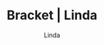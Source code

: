 ---
layout: post
author: Linda
permalink: /bracket/linda/
title: Bracket | Linda
teams: ['Gonzaga', 'Boise St.', 'UConn', 'Vermont', 'Alabama', 'Montana St.', 'Michigan St.', 'Duke', 'Baylor', 'Marquette', 'St. Mary`s', 'UCLA', 'Virginia Tech', 'Purdue', 'Murray St.', 'Kentucky', 'Gonzaga', 'UConn', 'Montana St.', 'Duke', 'Baylor', 'Saint Mary`s', 'Purdue', 'Murray St.', 'Gonzaga', 'Duke', 'Baylor', 'Purdue', 'Gonzaga', 'Purdue', 'Purdue', 'Arizona', 'Arizona', 'Arizona', 'Kansas', 'Arizona', 'Villanova', 'Kansas', 'Wisconsin', 'Arizona', 'Illinois', 'Longwood', 'Villanova', 'Kansas', 'Providence', 'Wisconsin', 'Auburn', 'Arizona', 'Seton Hall', 'UAB', 'Illinois', 'Colorado St.', 'Longwood', 'Loyola Chicago', 'Villanova', 'Kansas', 'Creighton', 'Iowa', 'Providence', 'LSU', 'Wisconsin', 'USC', 'Auburn']
correct: ['correct', 'wrong', 'wrong', 'wrong', 'wrong', 'wrong', 'correct', 'correct', 'correct', 'wrong', 'correct', 'correct', 'wrong', 'correct', 'correct', 'wrong', '', 'wrong', '', '', 'wrong', '', '', '', '', '', 'wrong', '', '', '', '', '', '', '', '', '', '', '', '', '', '', 'wrong', '', 'correct', 'correct', '', '', 'correct', 'wrong', 'wrong', 'correct', 'wrong', 'wrong', 'wrong', 'correct', 'correct', 'correct', 'wrong', 'correct', 'wrong', 'correct', 'wrong', 'correct']
points: [1, 0, 0, 0, 0, 0, 1, 1, 1, 0, 1, 1, 0, 1, 1, 0, 0, 0, 0, 0, 0, 0, 0, 0, 0, 0, 0, 0, 0, 0, 0, 0, 0, 0, 0, 0, 0, 0, 0, 0, 0, 0, 0, 2, 2, 0, 0, 1, 0, 0, 1, 0, 0, 0, 1, 1, 1, 0, 1, 0, 1, 0, 1]
logo: l-av.png
---